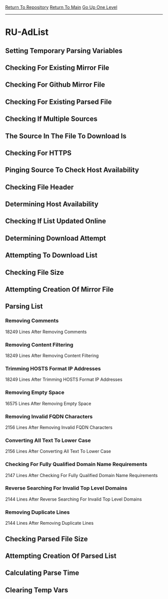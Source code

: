 [Return To Repository](https://github.com/deathbybandaid/piholeparser/)
[Return To Main](https://github.com/deathbybandaid/piholeparser/blob/master/RecentRunLogs/Mainlog.md)
[Go Up One Level](https://github.com/deathbybandaid/piholeparser/blob/master/RecentRunLogs/TopLevelScripts/30-Processing-Blacklists.md)
____________________________________
# RU-AdList
## Setting Temporary Parsing Variables
## Checking For Existing Mirror File
## Checking For Github Mirror File
## Checking For Existing Parsed File
## Checking If Multiple Sources
## The Source In The File To Download Is
## Checking For HTTPS
## Pinging Source To Check Host Availability
## Checking File Header
## Determining Host Availability
## Checking If List Updated Online
## Determining Download Attempt
## Attempting To Download List
## Checking File Size
## Attempting Creation Of Mirror File
## Parsing List
### Removing Comments
18249 Lines After Removing Comments
### Removing Content Filtering
18249 Lines After Removing Content Filtering
### Trimming HOSTS Format IP Addresses
18249 Lines After Trimming HOSTS Format IP Addresses
### Removing Empty Space
16575 Lines After Removing Empty Space
### Removing Invalid FQDN Characters
2156 Lines After Removing Invalid FQDN Characters
### Converting All Text To Lower Case
2156 Lines After Converting All Text To Lower Case
### Checking For Fully Qualified Domain Name Requirements
2147 Lines After Checking For Fully Qualified Domain Name Requirements
### Reverse Searching For Invalid Top Level Domains
2144 Lines After Reverse Searching For Invalid Top Level Domains
### Removing Duplicate Lines
2144 Lines After Removing Duplicate Lines
## Checking Parsed File Size
## Attempting Creation Of Parsed List
## Calculating Parse Time
## Clearing Temp Vars
